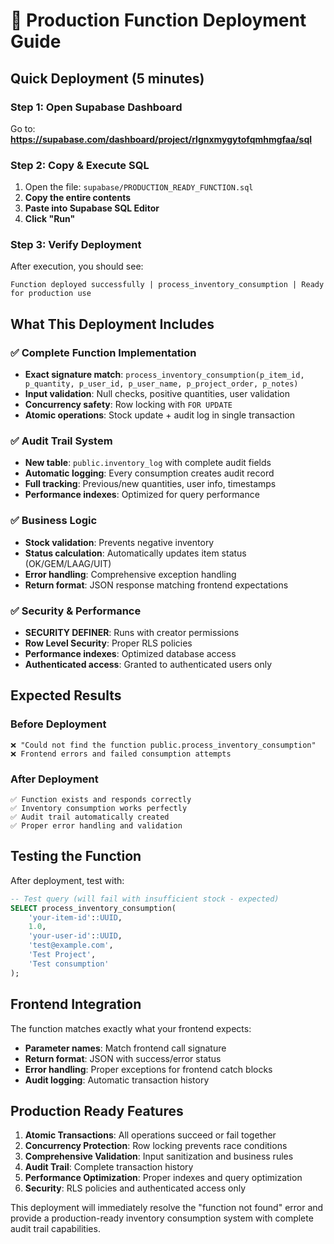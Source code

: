 # 🚀 Production Function Deployment Guide

## Quick Deployment (5 minutes)

### Step 1: Open Supabase Dashboard
Go to: **https://supabase.com/dashboard/project/rlgnxmygytofqmhmgfaa/sql**

### Step 2: Copy & Execute SQL
1. Open the file: `supabase/PRODUCTION_READY_FUNCTION.sql`
2. **Copy the entire contents** 
3. **Paste into Supabase SQL Editor**
4. **Click "Run"**

### Step 3: Verify Deployment
After execution, you should see:
```
Function deployed successfully | process_inventory_consumption | Ready for production use
```

## What This Deployment Includes

### ✅ Complete Function Implementation
- **Exact signature match**: `process_inventory_consumption(p_item_id, p_quantity, p_user_id, p_user_name, p_project_order, p_notes)`
- **Input validation**: Null checks, positive quantities, user validation
- **Concurrency safety**: Row locking with `FOR UPDATE`
- **Atomic operations**: Stock update + audit log in single transaction

### ✅ Audit Trail System
- **New table**: `public.inventory_log` with complete audit fields
- **Automatic logging**: Every consumption creates audit record
- **Full tracking**: Previous/new quantities, user info, timestamps
- **Performance indexes**: Optimized for query performance

### ✅ Business Logic
- **Stock validation**: Prevents negative inventory
- **Status calculation**: Automatically updates item status (OK/GEM/LAAG/UIT)
- **Error handling**: Comprehensive exception handling
- **Return format**: JSON response matching frontend expectations

### ✅ Security & Performance
- **SECURITY DEFINER**: Runs with creator permissions
- **Row Level Security**: Proper RLS policies
- **Performance indexes**: Optimized database access
- **Authenticated access**: Granted to authenticated users only

## Expected Results

### Before Deployment
```
❌ "Could not find the function public.process_inventory_consumption"
❌ Frontend errors and failed consumption attempts
```

### After Deployment
```
✅ Function exists and responds correctly
✅ Inventory consumption works perfectly
✅ Audit trail automatically created
✅ Proper error handling and validation
```

## Testing the Function

After deployment, test with:
```sql
-- Test query (will fail with insufficient stock - expected)
SELECT process_inventory_consumption(
    'your-item-id'::UUID,
    1.0,
    'your-user-id'::UUID,
    'test@example.com',
    'Test Project',
    'Test consumption'
);
```

## Frontend Integration

The function matches exactly what your frontend expects:
- **Parameter names**: Match frontend call signature
- **Return format**: JSON with success/error status
- **Error handling**: Proper exceptions for frontend catch blocks
- **Audit logging**: Automatic transaction history

## Production Ready Features

1. **Atomic Transactions**: All operations succeed or fail together
2. **Concurrency Protection**: Row locking prevents race conditions
3. **Comprehensive Validation**: Input sanitization and business rules
4. **Audit Trail**: Complete transaction history
5. **Performance Optimization**: Proper indexes and query optimization
6. **Security**: RLS policies and authenticated access only

This deployment will immediately resolve the "function not found" error and provide a production-ready inventory consumption system with complete audit trail capabilities.